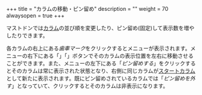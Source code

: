 +++
title = "カラムの移動・ピン留め"
description = ""
weight = 70
alwaysopen = true
+++

マストドンでは[カラム](../column)の並び順を変更したり、ピン留め(固定)して表示数を増やしたりできます。

各カラムの右上にある<i class="fa fa-gear">歯車マーク</i>をクリックするとメニューが表示されます。メニューの右下にある「<i class="fa fa-chevron-left"></i>」「<i class="fa fa-chevron-right"></i>」ボタンでそのカラムの表示位置を左右に移動させることができます。また、メニューの左下にある「<i class="fa fa-plus">ピン留めする</i>」をクリックするとそのカラムは常に表示された状態となり、右側に同じカラムが[スタートカラム](../start)として新たに表示されます。既にピン留めされているカラムでは「<i class="fa fa-times">ピン留めを外す</i>」となっていて、クリックするとそのカラムは非表示になります。
